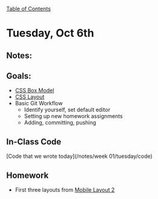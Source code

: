 [Table of Contents](/README.md)

# Tuesday, Oct 6th

## Notes:

## Goals:
* [CSS Box Model](/units/css-box-model/README.md)
* [CSS Layout](/units/css-box-model/README.md)
* Basic Git Workflow
	* Identify yourself, set default editor
	* Setting up new homework assignments
	* Adding, committing, pushing


## In-Class Code
[Code that we wrote today](/notes/week 01/tuesday/code)

## Homework
* First three layouts from [Mobile Layout 2](https://github.com/TIY-Austin-Front-End-Engineering/mobile-layout-2)
